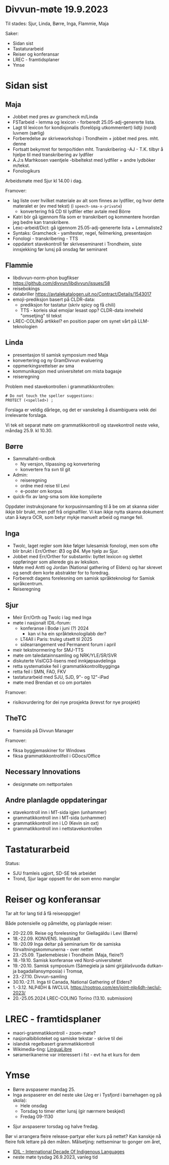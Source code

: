 # Divvun-møte 19.9.2023

Til stades: Sjur, Linda, Børre, Inga, Flammie, Maja

Saker:

* Sidan sist
* Tastaturarbeid
* Reiser og konferansar
* LREC - framtidsplaner
* Ymse

# Sidan sist

## Maja

- Jobbet med pres av gramcheck m/Linda
- FSTarbeid - lemma og lexicon - forberedt 25.05-adj-genererte lista.
- Lagt til lexicon for kondisjonalis (forelöpig utkommentert) lidtji (nord) luvnem (sørlig) 
- Forberedelse av skriveworkshop i Trondheim + jobbet med pres. mht. denne
- Fortsatt bekymret for tempo/tiden mht. Transkribering -AJ - T.K. tilbyr å hjelpe til med transkribering av lydfiler 
- A.J:s Marhkosen vaentjele -bibeltekst med lydfiler + andre lydböker m/tekst. 
- Fonologikurs

Arbeidsmøte med Sjur kl 14.00 i dag.

Framover:
- lag liste over hvilket materiale av alt som finnes av lydfiler, og hvor dette materalet er (ev med tekst) (i `speech-sma-x-private`)
    - konvertering frå CD til lydfiler etter avtale med Börre
- Katri bör gå igjennom fila som er transkribert og kommentere hvordan jeg bedre kan transkribere.
- Lexc-arbeid/Dict: gå igjennom 25.05-adj-genererte lista + Lemmaliste2
- Syntaks: Gramcheck - yamltester, regel, feilmerking, presentasjon
- Fonologi - transkribering - TTS
- oppdatert stavekontroll før skriveseminaret i Trondheim, siste innsjekking før lunsj på onsdag før seminaret

## Flammie

* libdivvun-norm-phon bugfikser <https://github.com/divvun/libdivvun/issues/58>
* reisebokings
* databriller <https://avtalekatalogen.uit.no/Contract/Details/1543017>
* emoji-prediksjon basert på CLDR-data:
    * prediksjon for tastatur (skriv spicy og få chili)
    * TTS - korleis skal emojiar lesast opp? CLDR-data inneheld "omsetjing" til tekst
* LREC-COLING artikkel? en position paper om synet vårt på LLM-teknologien

## Linda

* presentasjon til samisk symposium med Maja
* konvertering og ny GramDivvun evaluering
* oppmerkingsrettelser av sma
* kommunikasjon med universitetet om mista bagasje
* reiseregning

Problem med stavekontrollen i grammatikkontrollen:
```
# Do not touch the speller suggestions:
PROTECT (<spelled>) ;
```

Forslaga er veldig dårlege, og det er vanskeleg å disambiguera vekk dei irrelevante forslaga.

Vi tek eit separat møte om grammatikkontroll og stavekontroll neste veke, måndag 25.9. kl 10.30.

## Børre

- Sammallahti-ordbok
    - Ny versjon, tilpassing og konvertering
    - konvertere fra svn til git
- Admin:
    - reiseregning
    - ordne med reise til Levi
    - e-poster om korpus
- quick-fix av lang-sma som ikke kompilerte

Oppdater instruksjonane for korpusinnsamling til å be om at skanna sider ikkje blir brukt, men pdf frå originalfiler. Vi kan ikkje nytta skanna dokument utan å køyra OCR, som betyr mykje manuelt arbeid og mange feil.

## Inga

- Twolc, laget regler som ikke følger lulesamisk fonologi, men som ofte blir brukt i Err/Orther: Ø3 og Ø4. Mye hjelp av Sjur.
- Jobbet med Err/Orther for substantiv: byttet lexicon og slettet oppføringer som allerede gis av leksikon.
- Møte med Antti og Jordan (National gathering of Elders) og har skrevet og sendt dem korte abstrakter for to foredrag.
- Forberedt dagens forelesning om samisk språkteknologi for Samisk språkcentrum. 
- Reiseregning

## Sjur

- Meir Err/Orth og Twolc i lag med Inga
- møte i nasjonalt IDIL-forum:
    - konferanse i Bodø i juni (?) 2024
        - kan vi ha ein språkteknologilabb der?
    - LT4All i Paris: truleg utsett til 2025
    - sidearrangement ved Permanent forum i april
- meir tekstnormering for SMJ-TTS
- møte om taledatainnsamling og NRK/YLE/SR/SVR
- diskuterte VislCG3-lisens med innkjøpsavdelinga
- retta systematiske feil i grammatikkontrollbygginga
- retta feil i SMN, FAO, FKV
- tastaturarbeid med SJU, SJD, 9"- og 12"-iPad
- møte med Brendan et co om portalen

Framover:
- risikovurdering for dei nye prosjekta (krevst for nye prosjekt)

## TheTC

- framsida på Divvun Manager

Framover:
- fiksa byggjemaskiner for Windows
- fiksa grammatikkontrollfeil i GDocs/Office

## Necessary Innovations

- designmøte om nettportalen

## Andre planlagde oppdateringar

* stavekontroll inn i MT-sida igjen (unhammer)
* grammatikkontroll inn i MT-sida (unhammer)
* grammatikkontroll inn i LO (Kevin sin oxt)
* grammatikkontroll inn i nettstavekontrollen

# Tastaturarbeid

Status:
- SJU framleis ugjort, SD-SE tek arbeidet
- Trond, Sjur lagar oppsett for dei som enno manglar

# Reiser og konferansar

Tar alt for lang tid å få reiseoppgjer!

Både potensielle og påmeldte, og planlagde reiser:

* 20-22.09. Reise og forelesning for Giellagáldu i Levi (Børre)
* 18.-22.09. KONVENS. Ingolstadt
* 19.-20.09 Inga deltar på seminarium för de samiska förvaltningskommunerna - over nettet
* 23.-25.09. Tjaelemebiesie i Trondheim (Maja, fleire?)
* 18.-19.10. Samisk konferanse ved Nord-universitetet
* 19.-20.10. Samisk symposium (Sámegiela ja sámi girjjálašvuođa dutkan- ja bagadallansymposia) i Tromsø,
* 23.-27.10. Divvun-samling
* 30.10.-2.11. Inga til Canada, National Gathering of Elders?
* 1.-3.12. NLP4DH & IWCLUL <https://rootroo.com/en/joint-nlp4dh-iwclul-2023/>
* 20.-25.05.2024 LREC-COLING Torino (13.10. submission)

# LREC - framtidsplaner

* maori-grammatikkontroll - zoom-møte?
* nasjonalbiblioteket og samiske tekstar - skrive til dei
* islandsk regelbasert grammatikkontroll
* Wikimedia-ting: [LinguaLibre](https://lingualibre.org/wiki/LinguaLibre:Main_Page)
* søramerikanerne var interessert i fst - evt ha et kurs for dem

# Ymse

* Børre avspaserer mandag 25.
* Inga avspaserer en del neste uke (Jeg er i Tysfjord i barnehagen og på skola):
    - Hele onsdag
    - Torsdag to timer etter lunsj (gir nærmere beskjed)
    - Fredag 09-1130
- Sjur avspaserer torsdag og halve fredag.

Bør vi arrangera fleire release-partyar eller kurs på nettet? Kan kanskje nå fleire folk lettare på den måten. Målsetjing: nettseminar to gonger om året, 

* [IDIL - International Decade Of Indigenous Languages](https://fpcc.ca/stories/the-decade-of-indigenous-languages/)
* neste møte tysdag 26.9.2023, vanleg tid
